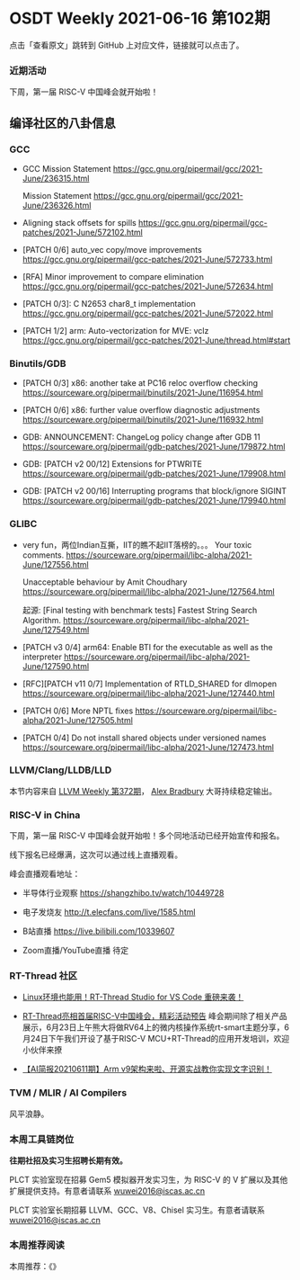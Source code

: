 # OSDT Weekly 2021-06-16 第102期

点击「查看原文」跳转到 GitHub 上对应文件，链接就可以点击了。

### 近期活动

下周，第一届 RISC-V 中国峰会就开始啦！

## 编译社区的八卦信息

### GCC

- GCC Mission Statement
  https://gcc.gnu.org/pipermail/gcc/2021-June/236315.html

  Mission Statement
  https://gcc.gnu.org/pipermail/gcc/2021-June/236326.html

- Aligning stack offsets for spills
  https://gcc.gnu.org/pipermail/gcc-patches/2021-June/572102.html

- [PATCH 0/6] auto_vec copy/move improvements
  https://gcc.gnu.org/pipermail/gcc-patches/2021-June/572733.html

- [RFA] Minor improvement to compare elimination
  https://gcc.gnu.org/pipermail/gcc-patches/2021-June/572634.html

- [PATCH 0/3]: C N2653 char8_t implementation
  https://gcc.gnu.org/pipermail/gcc-patches/2021-June/572022.html

- [PATCH 1/2] arm: Auto-vectorization for MVE: vclz
  https://gcc.gnu.org/pipermail/gcc-patches/2021-June/thread.html#start

### Binutils/GDB

- [PATCH 0/3] x86: another take at PC16 reloc overflow checking
  https://sourceware.org/pipermail/binutils/2021-June/116954.html

- [PATCH 0/6] x86: further value overflow diagnostic adjustments
  https://sourceware.org/pipermail/binutils/2021-June/116932.html

- GDB: ANNOUNCEMENT: ChangeLog policy change after GDB 11
  https://sourceware.org/pipermail/gdb-patches/2021-June/179872.html

- GDB: [PATCH v2 00/12] Extensions for PTWRITE
  https://sourceware.org/pipermail/gdb-patches/2021-June/179908.html

- GDB: [PATCH v2 00/16] Interrupting programs that block/ignore SIGINT
  https://sourceware.org/pipermail/gdb-patches/2021-June/179940.html

### GLIBC

- very fun，两位Indian互撕，IIT的瞧不起IIT落榜的。。。
  Your toxic comments.
  https://sourceware.org/pipermail/libc-alpha/2021-June/127556.html

  Unacceptable behaviour by Amit Choudhary
  https://sourceware.org/pipermail/libc-alpha/2021-June/127564.html  

  起源: [Final testing with benchmark tests] Fastest String Search Algorithm.
  https://sourceware.org/pipermail/libc-alpha/2021-June/127549.html

- [PATCH v3 0/4] arm64: Enable BTI for the executable as well as the interpreter
  https://sourceware.org/pipermail/libc-alpha/2021-June/127590.html

- [RFC][PATCH v11 0/7] Implementation of RTLD_SHARED for dlmopen
  https://sourceware.org/pipermail/libc-alpha/2021-June/127440.html

- [PATCH 0/6] More NPTL fixes
  https://sourceware.org/pipermail/libc-alpha/2021-June/127505.html

- [PATCH 0/4] Do not install shared objects under versioned names
  https://sourceware.org/pipermail/libc-alpha/2021-June/127473.html

### LLVM/Clang/LLDB/LLD

本节内容来自 [LLVM Weekly 第372期](http://llvmweekly.org/issue/372)，
[Alex Bradbury](https://www.linkedin.com/in/alex-bradbury/) 大哥持续稳定输出。

### RISC-V in China

下周，第一届 RISC-V 中国峰会就开始啦！多个同地活动已经开始宣传和报名。

线下报名已经爆满，这次可以通过线上直播观看。

峰会直播观看地址：

- 半导体行业观察
  https://shangzhibo.tv/watch/10449728

- 电子发烧友
  http://t.elecfans.com/live/1585.html

- B站直播
  https://live.bilibili.com/10339607

- Zoom直播/YouTube直播
  待定

### RT-Thread 社区

- [Linux环境也能用！RT-Thread Studio for VS Code 重磅来袭！](https://mp.weixin.qq.com/s/OzjSP4hy4n4HJkF6hdxLZQ)

- [RT-Thread亮相首届RISC-V中国峰会，精彩活动预告](https://mp.weixin.qq.com/s/TSu2-sESU9wnWKWXWn4hzQ) 峰会期间除了相关产品展示，6月23日上午熊大将做RV64上的微内核操作系统rt-smart主题分享，6月24日下午我们开设了基于RISC-V MCU+RT-Thread的应用开发培训，欢迎小伙伴来撩

- [【AI简报20210611期】Arm v9架构来啦、开源实战教你实现文字识别！](https://mp.weixin.qq.com/s/8tPFAObnmDSpzrX5Gh7p_A)

### TVM / MLIR / AI Compilers

风平浪静。

### 本周工具链岗位

**往期社招及实习生招聘长期有效。**

PLCT 实验室现在招募 Gem5 模拟器开发实习生，为 RISC-V 的 V 扩展以及其他扩展提供支持。有意者请联系 wuwei2016@iscas.ac.cn

PLCT 实验室长期招募 LLVM、GCC、V8、Chisel 实习生。有意者请联系 wuwei2016@iscas.ac.cn

### 本周推荐阅读

本周推荐：《》
